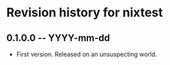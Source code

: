 # Revision history for nixtest

## 0.1.0.0 -- YYYY-mm-dd

* First version. Released on an unsuspecting world.
